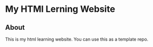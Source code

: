 # My HTMl Lerning Website
## About
This is my html learning website. You can use this as a template repo.
